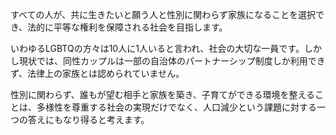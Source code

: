 すべての人が、共に生きたいと願う人と性別に関わらず家族になることを選択でき、法的に平等な権利を保障される社会を目指します。

いわゆるLGBTQの方々は10人に1人いると言われ、社会の大切な一員です。しかし現状では、同性カップルは一部の自治体のパートナーシップ制度しか利用できず、法律上の家族とは認められていません。

性別に関わらず、誰もが望む相手と家族を築き、子育てができる環境を整えることは、多様性を尊重する社会の実現だけでなく、人口減少という課題に対する一つの答えにもなり得ると考えます。